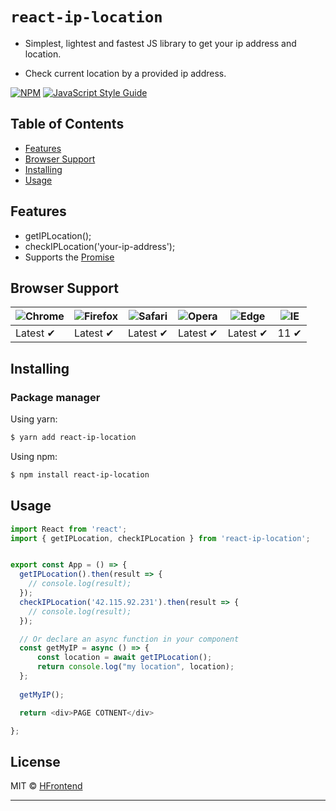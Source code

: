 # `react-ip-location`
    
  - Simplest, lightest and fastest JS library to get your ip address and location.
  
  - Check current location by a provided ip address.

[![NPM](https://img.shields.io/npm/v/react-ip-location.svg)](https://www.npmjs.com/package/react-ip-location) [![JavaScript Style Guide](https://img.shields.io/badge/code_style-standard-brightgreen.svg)](https://standardjs.com)


## Table of Contents

  - [Features](#features)
  - [Browser Support](#browser-support)
  - [Installing](#installing)
  - [Usage](#usage)

## Features

  - getIPLocation();
  - checkIPLocation('your-ip-address');
  - Supports the [Promise](https://developer.mozilla.org/en-US/docs/Web/JavaScript/Reference/Global_Objects/)

## Browser Support

![Chrome](https://raw.githubusercontent.com/alrra/browser-logos/main/src/chrome/chrome_48x48.png) | ![Firefox](https://raw.githubusercontent.com/alrra/browser-logos/main/src/firefox/firefox_48x48.png) | ![Safari](https://raw.githubusercontent.com/alrra/browser-logos/main/src/safari/safari_48x48.png) | ![Opera](https://raw.githubusercontent.com/alrra/browser-logos/main/src/opera/opera_48x48.png) | ![Edge](https://raw.githubusercontent.com/alrra/browser-logos/main/src/edge/edge_48x48.png) | ![IE](https://raw.githubusercontent.com/alrra/browser-logos/master/src/archive/internet-explorer_9-11/internet-explorer_9-11_48x48.png) |
--- | --- | --- | --- | --- | --- |
Latest ✔ | Latest ✔ | Latest ✔ | Latest ✔ | Latest ✔ | 11 ✔ |

## Installing

### Package manager

Using yarn:

```bash
$ yarn add react-ip-location
```

Using npm:

```bash
$ npm install react-ip-location
```


## Usage

```javascript
import React from 'react';
import { getIPLocation, checkIPLocation } from 'react-ip-location';


export const App = () => {
  getIPLocation().then(result => {
    // console.log(result);
  });
  checkIPLocation('42.115.92.231').then(result => {
    // console.log(result);
  });

  // Or declare an async function in your component
  const getMyIP = async () => {
      const location = await getIPLocation();
      return console.log("my location", location);
  };
  
  getMyIP();

  return <div>PAGE COTNENT</div>

};
```

## License

MIT © [HFrontend](https://github.com/HuyFrontend)

---